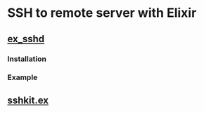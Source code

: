 # SSH to remote server with Elixir

## [ex_sshd](https://github.com/tverlaan/ex_sshd)
  
   ### Installation

   ### Example


## [sshkit.ex](https://github.com/bitcrowd/sshkit.ex)
   